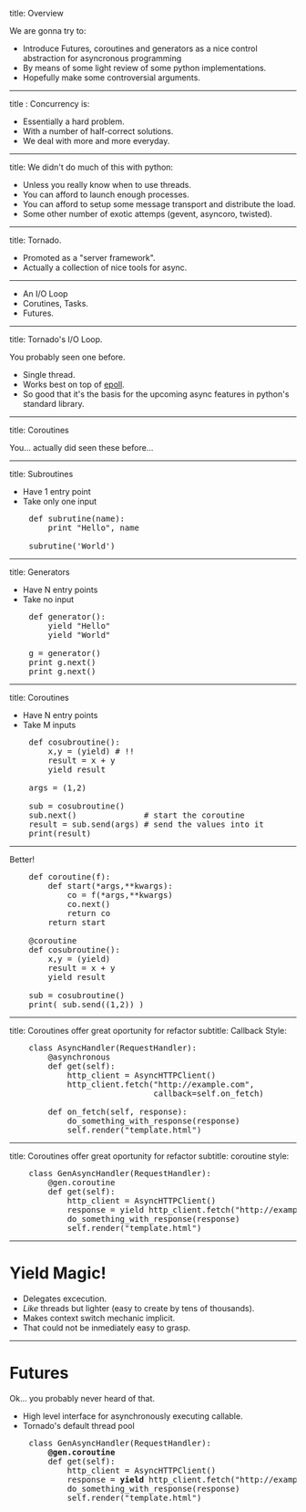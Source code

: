 title: Overview

We are gonna try to:

- Introduce Futures, coroutines and generators as a nice control abstraction for 
  asyncronous programming
- By means of some light review of some python implementations.
- Hopefully make some controversial arguments.

---
title : Concurrency is:

- Essentially a hard problem.
- With a number of half-correct solutions.
- We deal with more and more everyday.

---
title: We didn't do much of this with python:

- Unless you really know when to use threads. 
- You can afford to launch enough processes.
- You can afford to setup some message transport and distribute the load.
- Some other number of exotic attemps (gevent, asyncoro, twisted).

---
title: Tornado.

- Promoted as a "server framework".
- Actually a collection of nice tools for async.

---

- An I/O Loop
- Corutines, Tasks.
- Futures.

---
title: Tornado's I/O Loop.

You probably seen one before.

- Single thread.
- Works best on top of [epoll](http://en.wikipedia.org/wiki/Epoll).
- So good that it's the basis for the upcoming async features in python's standard library.

---
title: Coroutines

You... actually did seen these before...

--- 
title: Subroutines

- Have 1 entry point
- Take only one input

<pre class="prettyprint" data-lang="python">
    def subrutine(name):
        print "Hello", name

    subrutine('World')
</pre>
---

title: Generators
 
- Have N entry points
- Take no input

<pre class="prettyprint" data-lang="python">
    def generator():
        yield "Hello"
        yield "World"

    g = generator()
    print g.next()
    print g.next()
</pre>
---

title: Coroutines


- Have N entry points
- Take M inputs

<pre class="prettyprint" data-lang="python">
    def cosubroutine():
        x,y = (yield) # !!
        result = x + y
        yield result

    args = (1,2)

    sub = cosubroutine()
    sub.next()              # start the coroutine
    result = sub.send(args) # send the values into it
    print(result)
</pre>

---

Better!

<pre class="prettyprint" data-lang="python">
    def coroutine(f):
        def start(*args,**kwargs):
            co = f(*args,**kwargs)
            co.next()
            return co
        return start

    @coroutine
    def cosubroutine():
        x,y = (yield)
        result = x + y
        yield result

    sub = cosubroutine()
    print( sub.send((1,2)) )
</pre>

---

title: Coroutines offer great oportunity for refactor
subtitle: Callback Style:

<pre class="prettyprint" data-lang="python">
    class AsyncHandler(RequestHandler):
        @asynchronous
        def get(self):
            http_client = AsyncHTTPClient()
            http_client.fetch("http://example.com",
                              callback=self.on_fetch)

        def on_fetch(self, response):
            do_something_with_response(response)
            self.render("template.html")
</pre>


--- 


title: Coroutines offer great oportunity for refactor
subtitle: coroutine style:

<pre class="prettyprint" data-lang="python">
    class GenAsyncHandler(RequestHandler):
        @gen.coroutine
        def get(self):
            http_client = AsyncHTTPClient()
            response = yield http_client.fetch("http://example.com")
            do_something_with_response(response)
            self.render("template.html")
</pre>

--- 

# Yield Magic!

- Delegates excecution.
- *Like* threads but lighter (easy to create by tens of thousands).
- Makes context switch mechanic implicit.
- That could not be inmediately easy to grasp.

---

# Futures

Ok... you probably never heard of that.

- High level interface for asynchronously executing callable.
- Tornado's default thread pool

<pre class="prettyprint" data-lang="python">
    class GenAsyncHandler(RequestHandler):
        <b>@gen.coroutine</b>
        def get(self):
            http_client = AsyncHTTPClient()
            response = <b>yield</b> http_client.fetch("http://example.com")
            do_something_with_response(response)
            self.render("template.html")
</pre>